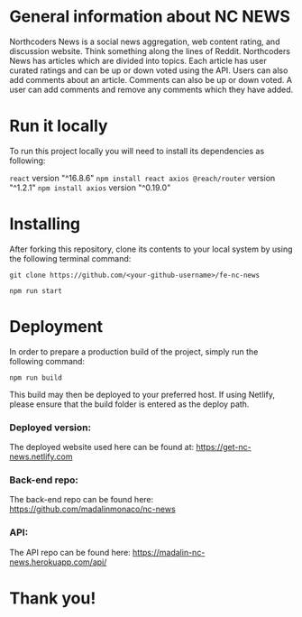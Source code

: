 # General information about NC NEWS

Northcoders News is a social news aggregation, web content rating, and discussion website. Think something along the lines of Reddit. 
Northcoders News has articles which are divided into topics. Each article has user curated ratings and can be up or down voted using the API. Users can also add comments about an article. Comments can also be up or down voted. A user can add comments and remove any comments which they have added.

# Run it locally

 To run this project locally you will need to install its dependencies as following:

 `react` version "^16.8.6"
 `npm install react axios @reach/router` version "^1.2.1"
 `npm install axios` version "^0.19.0"

# Installing

After forking this repository, clone its contents to your local system by using the following terminal command:

`git clone https://github.com/<your-github-username>/fe-nc-news`

`npm run start`

# Deployment

In order to prepare a production build of the project, simply run the following command:

`npm run build`

This build may then be deployed to your preferred host. If using Netlify, please ensure that the build folder is entered as the deploy path.

### Deployed version:

The deployed website used here can be found at: https://get-nc-news.netlify.com

### Back-end repo:

The back-end repo can be found here: https://github.com/madalinmonaco/nc-news

### API:

The API repo can be found here: https://madalin-nc-news.herokuapp.com/api/

# Thank you!